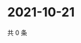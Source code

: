# 2021-10-21

共 0 条

<!-- BEGIN -->
<!-- 最后更新时间 Thu Oct 21 2021 06:14:58 GMT+0800 (China Standard Time) -->

<!-- END -->
